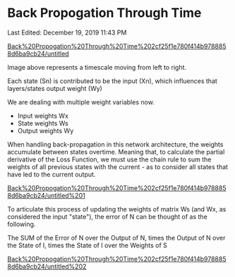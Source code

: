 # Back Propogation Through Time

Last Edited: December 19, 2019 11:43 PM

[Back%20Propogation%20Through%20Time%202cf25f1e780f414b9788858d6ba9cb24/untitled](athenaeum/notion-import/education/Education%20d023ed6e3db241e091aa72d3ae380602/Coding%2045e119ddd66942a9be9c04cec752795c/Back%20Propogation%20Through%20Time%202cf25f1e780f414b9788858d6ba9cb24/untitled)

Image above represents a timescale moving from left to right.

Each state (Sn) is contributed to be the input (Xn), which influences that layers/states output weight (Wy)

We are dealing with multiple weight variables now.

- Input weights Wx
- State weights Ws
- Output weights Wy

When handling back-propagation in this network architecture, the weights accumulate between states overtime. Meaning that, to calculate the partial derivative of the Loss Function, we must use the chain rule to sum the weights of all previous states with the current - as to consider all states that have led to the current output.

[Back%20Propogation%20Through%20Time%202cf25f1e780f414b9788858d6ba9cb24/untitled%201](athenaeum/notion-import/education/Education%20d023ed6e3db241e091aa72d3ae380602/Coding%2045e119ddd66942a9be9c04cec752795c/Back%20Propogation%20Through%20Time%202cf25f1e780f414b9788858d6ba9cb24/untitled%201)

To articulate this process of updating the weights of matrix Ws (and Wx, as considered the input "state"), the error of N can be thought of as the following.

The SUM of the Error of N over the Output of N, times the Output of N over the State of I, times the State of I over the Weights of S

[Back%20Propogation%20Through%20Time%202cf25f1e780f414b9788858d6ba9cb24/untitled%202](untitled%202)
